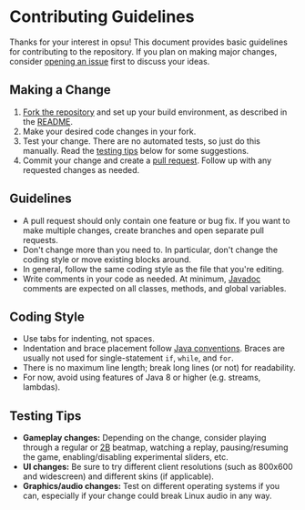 # Contributing Guidelines

Thanks for your interest in opsu! This document provides basic guidelines for
contributing to the repository. If you plan on making major changes, consider
[opening an issue][issues] first to discuss your ideas.

[issues]: https://github.com/itdelatrisu/opsu/issues/new

## Making a Change

1. [Fork the repository][fork] and set up your build environment, as described
   in the [README][buildenv].
2. Make your desired code changes in your fork.
3. Test your change. There are no automated tests, so just do this manually.
   Read the [testing tips](#testing-tips) below for some suggestions.
4. Commit your change and create a [pull request][PR]. Follow up with any
   requested changes as needed.

[fork]: https://help.github.com/articles/fork-a-repo/
[buildenv]: README.md#building
[PR]: https://help.github.com/articles/creating-a-pull-request-from-a-fork/

## Guidelines

* A pull request should only contain one feature or bug fix. If you want to make
  multiple changes, create branches and open separate pull requests.
* Don't change more than you need to. In particular, don't change the coding
  style or move existing blocks around.
* In general, follow the same coding style as the file that you're editing.
* Write comments in your code as needed. At minimum, [Javadoc][Javadoc] comments
  are expected on all classes, methods, and global variables.

[Javadoc]: https://en.wikipedia.org/wiki/Javadoc#Technical_architecture

## Coding Style

* Use tabs for indenting, not spaces.
* Indentation and brace placement follow [Java conventions][indent]. Braces are
  usually not used for single-statement `if`, `while`, and `for`.
* There is no maximum line length; break long lines (or not) for readability.
* For now, avoid using features of Java 8 or higher (e.g. streams, lambdas).

[indent]: https://en.wikipedia.org/wiki/Indent_style#Variant:_Java

## Testing Tips

* **Gameplay changes:** Depending on the change, consider playing through a
  regular or [2B][2B] beatmap, watching a replay, pausing/resuming the game,
  enabling/disabling experimental sliders, etc.
* **UI changes:** Be sure to try different client resolutions (such as
  800x600 and widescreen) and different skins (if applicable).
* **Graphics/audio changes:** Test on different operating systems if you can,
  especially if your change could break Linux audio in any way.

[2B]: https://osu.ppy.sh/s/90935
